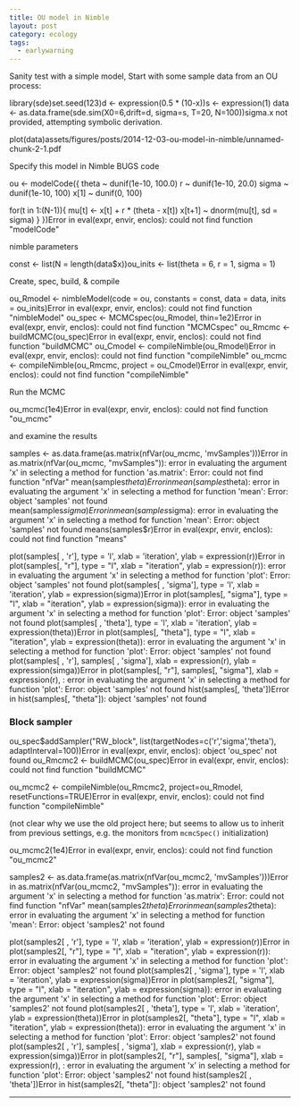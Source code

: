 ```yaml
---
title: OU model in Nimble
layout: post
category: ecology
tags:
  - earlywarning
---
```



Sanity test with a simple model,  Start with some sample data from an OU process:

library(sde)set.seed(123)d <- expression(0.5 * (10-x))s <- expression(1) data <- as.data.frame(sde.sim(X0=6,drift=d, sigma=s, T=20, N=100))sigma.x not provided, attempting symbolic derivation.


plot(data)assets/figures/posts/2014-12-03-ou-model-in-nimble/unnamed-chunk-2-1.pdf

Specify this model in Nimble BUGS code 

ou <- modelCode({
   theta ~ dunif(1e-10, 100.0)
       r ~ dunif(1e-10, 20.0)
   sigma ~ dunif(1e-10, 100)
    x[1] ~ dunif(0, 100)

  for(t in 1:(N-1)){
    mu[t] <- x[t] + r * (theta - x[t]) 
    x[t+1] ~ dnorm(mu[t], sd = sigma) 
  }
})Error in eval(expr, envir, enclos): could not find function "modelCode"



nimble parameters

const <- list(N = length(data$x))ou_inits <- list(theta = 6, r = 1, sigma = 1)

Create, spec, build, & compile

ou_Rmodel <- nimbleModel(code = ou, constants = const, data = data, inits = ou_inits)Error in eval(expr, envir, enclos): could not find function "nimbleModel"
ou_spec <- MCMCspec(ou_Rmodel, thin=1e2)Error in eval(expr, envir, enclos): could not find function "MCMCspec"
ou_Rmcmc <- buildMCMC(ou_spec)Error in eval(expr, envir, enclos): could not find function "buildMCMC"
ou_Cmodel <- compileNimble(ou_Rmodel)Error in eval(expr, envir, enclos): could not find function "compileNimble"
ou_mcmc <- compileNimble(ou_Rmcmc, project = ou_Cmodel)Error in eval(expr, envir, enclos): could not find function "compileNimble"

Run the MCMC

ou_mcmc(1e4)Error in eval(expr, envir, enclos): could not find function "ou_mcmc"


and examine the results

samples <- as.data.frame(as.matrix(nfVar(ou_mcmc, 'mvSamples')))Error in as.matrix(nfVar(ou_mcmc, "mvSamples")): error in evaluating the argument 'x' in selecting a method for function 'as.matrix': Error: could not find function "nfVar"
mean(samples$theta)Error in mean(samples$theta): error in evaluating the argument 'x' in selecting a method for function 'mean': Error: object 'samples' not found
mean(samples$sigma)Error in mean(samples$sigma): error in evaluating the argument 'x' in selecting a method for function 'mean': Error: object 'samples' not found
means(samples$r)Error in eval(expr, envir, enclos): could not find function "means"




plot(samples[ , 'r'], type = 'l', xlab = 'iteration', ylab = expression(r))Error in plot(samples[, "r"], type = "l", xlab = "iteration", ylab = expression(r)): error in evaluating the argument 'x' in selecting a method for function 'plot': Error: object 'samples' not found
plot(samples[ , 'sigma'], type = 'l', xlab = 'iteration', ylab = expression(sigma))Error in plot(samples[, "sigma"], type = "l", xlab = "iteration", ylab = expression(sigma)): error in evaluating the argument 'x' in selecting a method for function 'plot': Error: object 'samples' not found
plot(samples[ , 'theta'], type = 'l', xlab = 'iteration', ylab = expression(theta))Error in plot(samples[, "theta"], type = "l", xlab = "iteration", ylab = expression(theta)): error in evaluating the argument 'x' in selecting a method for function 'plot': Error: object 'samples' not found
plot(samples[ , 'r'], samples[ , 'sigma'], xlab = expression(r), ylab = expression(simga))Error in plot(samples[, "r"], samples[, "sigma"], xlab = expression(r), : error in evaluating the argument 'x' in selecting a method for function 'plot': Error: object 'samples' not found
hist(samples[, 'theta'])Error in hist(samples[, "theta"]): object 'samples' not found


  

### Block sampler ###

ou_spec$addSampler("RW_block", list(targetNodes=c('r','sigma','theta'), adaptInterval=100))Error in eval(expr, envir, enclos): object 'ou_spec' not found
ou_Rmcmc2 <- buildMCMC(ou_spec)Error in eval(expr, envir, enclos): could not find function "buildMCMC"



ou_mcmc2 <- compileNimble(ou_Rmcmc2, project=ou_Rmodel, resetFunctions=TRUE)Error in eval(expr, envir, enclos): could not find function "compileNimble"


(not clear why we use the old project here; but seems to allow us to inherit from previous settings, e.g. the monitors from `mcmcSpec()` initialization)  


ou_mcmc2(1e4)Error in eval(expr, envir, enclos): could not find function "ou_mcmc2"


samples2 <- as.data.frame(as.matrix(nfVar(ou_mcmc2, 'mvSamples')))Error in as.matrix(nfVar(ou_mcmc2, "mvSamples")): error in evaluating the argument 'x' in selecting a method for function 'as.matrix': Error: could not find function "nfVar"
mean(samples2$theta)Error in mean(samples2$theta): error in evaluating the argument 'x' in selecting a method for function 'mean': Error: object 'samples2' not found



plot(samples2[ , 'r'], type = 'l', xlab = 'iteration', ylab = expression(r))Error in plot(samples2[, "r"], type = "l", xlab = "iteration", ylab = expression(r)): error in evaluating the argument 'x' in selecting a method for function 'plot': Error: object 'samples2' not found
plot(samples2[ , 'sigma'], type = 'l', xlab = 'iteration', ylab = expression(sigma))Error in plot(samples2[, "sigma"], type = "l", xlab = "iteration", ylab = expression(sigma)): error in evaluating the argument 'x' in selecting a method for function 'plot': Error: object 'samples2' not found
plot(samples2[ , 'theta'], type = 'l', xlab = 'iteration', ylab = expression(theta))Error in plot(samples2[, "theta"], type = "l", xlab = "iteration", ylab = expression(theta)): error in evaluating the argument 'x' in selecting a method for function 'plot': Error: object 'samples2' not found
plot(samples2[ , 'r'], samples[ , 'sigma'], xlab = expression(r), ylab = expression(simga))Error in plot(samples2[, "r"], samples[, "sigma"], xlab = expression(r), : error in evaluating the argument 'x' in selecting a method for function 'plot': Error: object 'samples2' not found
hist(samples2[ , 'theta'])Error in hist(samples2[, "theta"]): object 'samples2' not found



--------------



